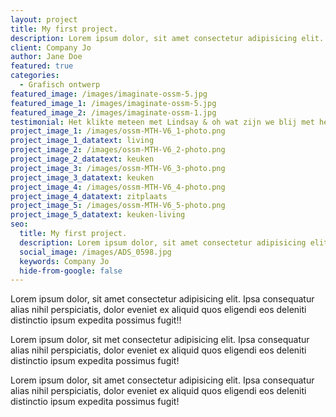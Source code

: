 ```yaml
---
layout: project
title: My first project.
description: Lorem ipsum dolor, sit amet consectetur adipisicing elit. Ipsa consequatur alias nihil perspiciatis.
client: Company Jo
author: Jane Doe
featured: true
categories: 
  - Grafisch ontwerp
featured_image: /images/imaginate-ossm-5.jpg
featured_image_1: /images/imaginate-ossm-5.jpg
featured_image_2: /images/imaginate-ossm-1.jpg
testimonial: Het klikte meteen met Lindsay & oh wat zijn we blij met het resultaat
project_image_1: /images/ossm-MTH-V6_1-photo.png
project_image_1_datatext: living
project_image_2: /images/ossm-MTH-V6_2-photo.png
project_image_2_datatext: keuken
project_image_3: /images/ossm-MTH-V6_3-photo.png
project_image_3_datatext: keuken
project_image_4: /images/ossm-MTH-V6_4-photo.png
project_image_4_datatext: zitplaats
project_image_5: /images/ossm-MTH-V6_5-photo.png
project_image_5_datatext: keuken-living
seo:
  title: My first project.
  description: Lorem ipsum dolor, sit amet consectetur adipisicing elit. Ipsa consequatur alias nihil perspiciatis.
  social_image: /images/ADS_0598.jpg
  keywords: Company Jo
  hide-from-google: false
---
```


Lorem ipsum dolor, sit amet consectetur adipisicing elit. Ipsa consequatur alias nihil perspiciatis, dolor eveniet ex aliquid quos eligendi eos deleniti distinctio ipsum expedita possimus fugit!!

Lorem ipsum dolor, sit met consectetur adipisicing elit. Ipsa consequatur alias nihil perspiciatis, dolor eveniet ex aliquid quos eligendi eos deleniti distinctio ipsum expedita possimus fugit!

Lorem ipsum dolor, sit amet consectetur adipisicing elit. Ipsa consequatur alias nihil perspiciatis, dolor eveniet ex aliquid quos eligendi eos deleniti distinctio ipsum expedita possimus fugit!